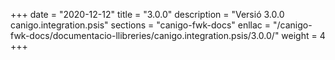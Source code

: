 +++
date        = "2020-12-12"
title       = "3.0.0"
description = "Versió 3.0.0 canigo.integration.psis"
sections    = "canigo-fwk-docs"
enllac		= "/canigo-fwk-docs/documentacio-llibreries/canigo.integration.psis/3.0.0/"
weight		= 4
+++
